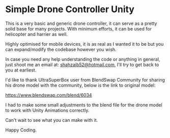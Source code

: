 # Simple Drone Controller Unity

This is a very basic and generic drone controller, it can serve as a pretty solid base for many projects. With minimum efforts, it can be used for helicopter and harrier as well.

Highly optimised for mobile devices, it is as real as I wanted it to be but you can expand/modify the codebase however you wish.

In case you need any help understanding the code or anything in general, just shoot me an email at: shahzaib52@hotmail.com, I'll try to get back to you at earliest.

I'd like to thank UltraSuperBox user from BlendSwap Community for sharing his drone model with the community, below is the link to original model:

https://www.blendswap.com/blend/6034

I had to make some small adjustments to the blend file for the drone model to work with Unity Animations correctly.

Can't wait to see what you can make with it.

Happy Coding.
